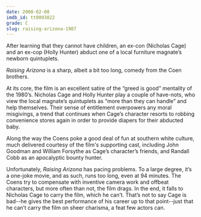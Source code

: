 ```yaml
---
date: 2008-02-08
imdb_id: tt0093822
grade: C
slug: raising-arizona-1987
---
```


After learning that they cannot have children, an ex-con (Nicholas Cage) and an ex-cop (Holly Hunter) abduct one of a local furniture magnate’s newborn quintuplets.

_Raising Arizona_ is a sharp, albeit a bit too long, comedy from the Coen brothers.

At its core, the film is an excellent satire of the “greed is good” mentality of the 1980’s. Nicholas Cage and Holly Hunter play a couple of have-nots, who view the local magnate’s quintuplets as “more than they can handle” and help themselves. Their sense of entitlement overpowers any moral misgivings, a trend that continues when Cage’s character resorts to robbing convenience stores again in order to provide diapers for their abducted baby.

Along the way the Coens poke a good deal of fun at southern white culture, much delivered courtesy of the film's supporting cast, including John Goodman and William Forsythe as Cage’s character’s friends, and Randall Cobb as an apocalyptic bounty hunter.

Unfortunately, _Raising Arizona_ has pacing problems. To a large degree, it’s a one-joke movie, and as such, runs too long, even at 94 minutes. The Coens try to compensate with inventive camera work and offbeat characters, but more often than not, the film drags. In the end, it falls to Nicholas Cage to carry the film, which he can’t. That’s not to say Cage is bad--he gives the best performance of his career up to that point--just that he can’t carry the film on sheer charisma, a feat few actors can.
